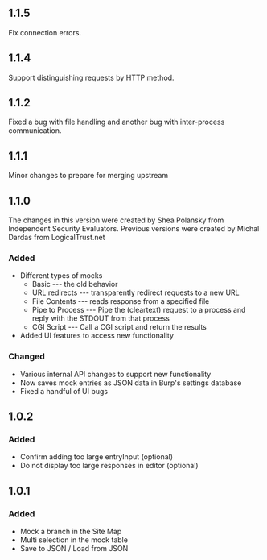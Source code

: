 ## 1.1.5
Fix connection errors.

## 1.1.4
Support distinguishing requests by HTTP method.

## 1.1.2
Fixed a bug with file handling and another bug with inter-process communication.

## 1.1.1
Minor changes to prepare for merging upstream

## 1.1.0
The changes in this version were created by Shea Polansky from Independent Security Evaluators. Previous versions were created by Michal Dardas from LogicalTrust.net

### Added
- Different types of mocks
    - Basic --- the old behavior
    - URL redirects --- transparently redirect requests to a new URL
    - File Contents --- reads response from a specified file
    - Pipe to Process --- Pipe the (cleartext) request to a process and reply with the STDOUT from that process
    - CGI Script --- Call a CGI script and return the results
- Added UI features to access new functionality

### Changed
- Various internal API changes to support new functionality
- Now saves mock entries as JSON data in Burp's settings database
- Fixed a handful of UI bugs

## 1.0.2
### Added
- Confirm adding too large entryInput (optional)
- Do not display too large responses in editor (optional)

## 1.0.1
### Added
- Mock a branch in the Site Map
- Multi selection in the mock table
- Save to JSON / Load from JSON
